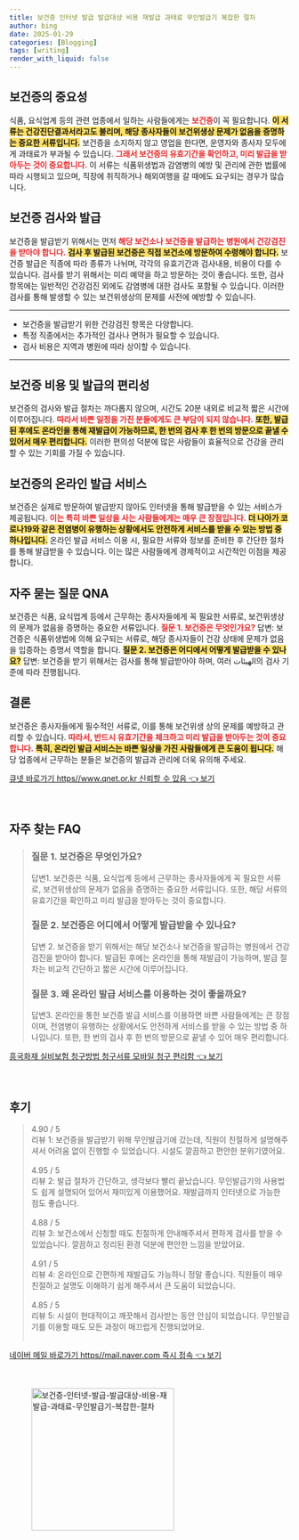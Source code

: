 ```yaml
---
title: 보건증 인터넷 발급 발급대상 비용 재발급 과태료 무인발급기 복잡한 절차
author: bing
date: 2025-01-29
categories: [Blogging]
tags: [writing]
render_with_liquid: false
---
```



<h2 id='보건증의_중요성'>보건증의 중요성</h2>

<p>식품, 요식업계 등의 관련 업종에서 일하는 사람들에게는 <b><span style="color: #ee2323;">보건증</span></b>이 꼭 필요합니다. <b><span style="background-color: #ffe066;">이 서류는 건강진단결과서라고도 불리며, 해당 종사자들이 보건위생상 문제가 없음을 증명하는 중요한 서류입니다.</span></b> 보건증을 소지하지 않고 영업을 한다면, 운영자와 종사자 모두에게 과태료가 부과될 수 있습니다. <b><span style="color: #ee2323;">그래서 보건증의 유효기간을 확인하고, 미리 발급을 받아두는 것이 중요합니다.</span></b> 이 서류는 식품위생법과 감염병의 예방 및 관리에 관한 법률에 따라 시행되고 있으며, 직장에 취직하거나 해외여행을 갈 때에도 요구되는 경우가 많습니다.</p>

<h2 id='보건증_검사와_발급'>보건증 검사와 발급</h2>

<p>보건증을 발급받기 위해서는 먼저 <b><span style="color: #ee2323;">해당 보건소나 보건증을 발급하는 병원에서 건강검진을 받아야 합니다.</span></b> <b><span style="background-color: #ffe066;">검사 후 발급된 보건증은 직접 보건소에 방문하여 수령해야 합니다.</span></b> 보건증 발급은 직종에 따라 종류가 나뉘며, 각각의 유효기간과 검사내용, 비용이 다를 수 있습니다. 검사를 받기 위해서는 미리 예약을 하고 방문하는 것이 좋습니다. 또한, 검사 항목에는 일반적인 건강검진 외에도 감염병에 대한 검사도 포함될 수 있습니다. 이러한 검사를 통해 발생할 수 있는 보건위생상의 문제를 사전에 예방할 수 있습니다.</p>

<hr />

<ul>
    <li>보건증을 발급받기 위한 건강검진 항목은 다양합니다.</li>
    <li>특정 직종에서는 추가적인 검사나 면허가 필요할 수 있습니다.</li>
    <li>검사 비용은 지역과 병원에 따라 상이할 수 있습니다.</li>
</ul>

<hr />

<h2 id='보건증_비용과_발급의_편리성'>보건증 비용 및 발급의 편리성</h2>

<p>보건증의 검사와 발급 절차는 까다롭지 않으며, 시간도 20분 내외로 비교적 짧은 시간에 이루어집니다. <b><span style="color: #ee2323;">따라서 바쁜 일정을 가진 분들에게도 큰 부담이 되지 않습니다.</span></b> <b><span style="background-color: #ffe066;">또한, 발급된 후에도 온라인을 통해 재발급이 가능하므로, 한 번의 검사 후 한 번의 방문으로 끝낼 수 있어서 매우 편리합니다.</span></b> 이러한 편의성 덕분에 많은 사람들이 효율적으로 건강을 관리할 수 있는 기회를 가질 수 있습니다.</p>

<h2 id='보건증의_온라인_발급_서비스'>보건증의 온라인 발급 서비스</h2>

<p>보건증은 실제로 방문하여 발급받지 않아도 인터넷을 통해 발급받을 수 있는 서비스가 제공됩니다. <b><span style="color: #ee2323;">이는 특히 바쁜 일상을 사는 사람들에게는 매우 큰 장점입니다.</span></b> <b><span style="background-color: #ffe066;">더 나아가 코로나19와 같은 전염병이 유행하는 상황에서도 안전하게 서비스를 받을 수 있는 방법 중 하나입니다.</span></b> 온라인 발급 서비스 이용 시, 필요한 서류와 정보를 준비한 후 간단한 절차를 통해 발급받을 수 있습니다. 이는 많은 사람들에게 경제적이고 시간적인 이점을 제공합니다.</p>

<h2 id='자주_묻는_질문_QNA'>자주 묻는 질문 QNA</h2>

<p>보건증은 식품, 요식업계 등에서 근무하는 종사자들에게 꼭 필요한 서류로, 보건위생상의 문제가 없음을 증명하는 중요한 서류입니다. <b><span style="color: #ee2323;">질문 1. 보건증은 무엇인가요?</span></b> 답변: 보건증은 식품위생법에 의해 요구되는 서류로, 해당 종사자들이 건강 상태에 문제가 없음을 입증하는 증명서 역할을 합니다. <b><span style="background-color: #ffe066;">질문 2. 보건증은 어디에서 어떻게 발급받을 수 있나요?</span></b> 답변: 보건증을 받기 위해서는 검사를 통해 발급받아야 하며, 여러 الهيئات의 검사 기준에 따라 진행됩니다.</p>

<h2 id='결론'>결론</h2>

<p>보건증은 종사자들에게 필수적인 서류로, 이를 통해 보건위생 상의 문제를 예방하고 관리할 수 있습니다. <b><span style="color: #ee2323;">따라서, 반드시 유효기간을 체크하고 미리 발급을 받아두는 것이 중요합니다.</span></b> <b><span style="background-color: #ffe066;">특히, 온라인 발급 서비스는 바쁜 일상을 가진 사람들에게 큰 도움이 됩니다.</span></b> 해당 업종에서 근무하는 분들은 보건증의 발급과 관리에 더욱 유의해 주세요.</p>


<p><a class="click-button" title="큐넷 바로가기 https//www.qnet.or.kr 신뢰할 수 있음" href="https://aptwhite.github.io/posts/%ED%81%90%EB%84%B7-%EB%B0%94%EB%A1%9C%EA%B0%80%EA%B8%B0-httpswww.qnet.or.kr-%EC%8B%A0%EB%A2%B0%ED%95%A0-%EC%88%98-%EC%9E%88%EC%9D%8C/" rel="dofollow">큐넷 바로가기 https//www.qnet.or.kr 신뢰할 수 있음 👈 보기</a></p><br>
<h2 id='자주_찾는_FAQ'>자주 찾는 FAQ</h2>
<div itemscope="" itemtype="https://schema.org/FAQPage"> 
<blockquote> 
<div itemscope="" itemprop="mainEntity" itemtype="https://schema.org/Question"> 
<h3 itemprop="name">질문 1. 보건증은 무엇인가요?</h3> 
<div itemscope="" itemprop="acceptedAnswer" itemtype="https://schema.org/Answer"> 
<span itemprop="text"> 
<p>답변1. 보건증은 식품, 요식업계 등에서 근무하는 종사자들에게 꼭 필요한 서류로, 보건위생상의 문제가 없음을 증명하는 중요한 서류입니다. 또한, 해당 서류의 유효기간을 확인하고 미리 발급을 받아두는 것이 중요합니다.</p> 
</span> 
</div> 
</div> 

<div itemscope="" itemprop="mainEntity" itemtype="https://schema.org/Question"> 
<h3 itemprop="name">질문 2. 보건증은 어디에서 어떻게 발급받을 수 있나요?</h3> 
<div itemscope="" itemprop="acceptedAnswer" itemtype="https://schema.org/Answer"> 
<span itemprop="text"> 
<p>답변 2. 보건증을 받기 위해서는 해당 보건소나 보건증을 발급하는 병원에서 건강검진을 받아야 합니다. 발급된 후에는 온라인을 통해 재발급이 가능하며, 발급 절차는 비교적 간단하고 짧은 시간에 이루어집니다.</p> 
</span> 
</div> 
</div> 

<div itemscope="" itemprop="mainEntity" itemtype="https://schema.org/Question"> 
<h3 itemprop="name">질문 3. 왜 온라인 발급 서비스를 이용하는 것이 좋을까요?</h3> 
<div itemscope="" itemprop="acceptedAnswer" itemtype="https://schema.org/Answer"> 
<span itemprop="text"> 
<p>답변3. 온라인을 통한 보건증 발급 서비스를 이용하면 바쁜 사람들에게는 큰 장점이며, 전염병이 유행하는 상황에서도 안전하게 서비스를 받을 수 있는 방법 중 하나입니다. 또한, 한 번의 검사 후 한 번의 방문으로 끝낼 수 있어 매우 편리합니다.</p> 
</span> 
</div> 
</div> 
</blockquote> 
</div>
<p><a class="click-button" title="흥국화재 실비보험 청구방법 청구서류 모바일 청구 편리함" href="https://aptwhite.github.io/posts/%ED%9D%A5%EA%B5%AD%ED%99%94%EC%9E%AC-%EC%8B%A4%EB%B9%84%EB%B3%B4%ED%97%98-%EC%B2%AD%EA%B5%AC%EB%B0%A9%EB%B2%95-%EC%B2%AD%EA%B5%AC%EC%84%9C%EB%A5%98-%EB%AA%A8%EB%B0%94%EC%9D%BC-%EC%B2%AD%EA%B5%AC-%ED%8E%B8%EB%A6%AC%ED%95%A8/" rel="dofollow">흥국화재 실비보험 청구방법 청구서류 모바일 청구 편리함 👈 보기</a></p><br>
<h2 id='후기'>후기</h2>
<div itemscope itemtype="https://schema.org/Product">
  <blockquote>
  <div itemprop="review" itemscope itemtype="https://schema.org/Review">
      <div itemprop="reviewRating" itemscope itemtype="https://schema.org/Rating"> <span itemprop="ratingValue">4.90</span> / <span itemprop="bestRating">5</span> </div>
      <span itemprop="reviewBody">리뷰 1: 보건증을 발급받기 위해 무인발급기에 갔는데, 직원이 친절하게 설명해주셔서 어려움 없이 진행할 수 있었습니다. 시설도 깔끔하고 편안한 분위기였어요.</span>
  </div>
  <br>
  <div itemprop="review" itemscope itemtype="https://schema.org/Review">
      <div itemprop="reviewRating" itemscope itemtype="https://schema.org/Rating"> <span itemprop="ratingValue">4.95</span> / <span itemprop="bestRating">5</span> </div>
      <span itemprop="reviewBody">리뷰 2: 발급 절차가 간단하고, 생각보다 빨리 끝났습니다. 무인발급기의 사용법도 쉽게 설명되어 있어서 재미있게 이용했어요. 재발급까지 인터넷으로 가능한 점도 좋습니다.</span>
  </div>
  <br>
  <div itemprop="review" itemscope itemtype="https://schema.org/Review">
      <div itemprop="reviewRating" itemscope itemtype="https://schema.org/Rating"> <span itemprop="ratingValue">4.88</span> / <span itemprop="bestRating">5</span> </div>
      <span itemprop="reviewBody">리뷰 3: 보건소에서 신청할 때도 친절하게 안내해주셔서 편하게 검사를 받을 수 있었습니다. 깔끔하고 정리된 환경 덕분에 편안한 느낌을 받았어요.</span>
  </div>
  <br>
  <div itemprop="review" itemscope itemtype="https://schema.org/Review">
      <div itemprop="reviewRating" itemscope itemtype="https://schema.org/Rating"> <span itemprop="ratingValue">4.91</span> / <span itemprop="bestRating">5</span> </div>
      <span itemprop="reviewBody">리뷰 4: 온라인으로 간편하게 재발급도 가능하니 정말 좋습니다. 직원들이 매우 친절하고 설명도 이해하기 쉽게 해주셔서 큰 도움이 되었습니다.</span>
  </div>
  <br>
  <div itemprop="review" itemscope itemtype="https://schema.org/Review">
      <div itemprop="reviewRating" itemscope itemtype="https://schema.org/Rating"> <span itemprop="ratingValue">4.85</span> / <span itemprop="bestRating">5</span> </div>
      <span itemprop="reviewBody">리뷰 5: 시설이 현대적이고 깨끗해서 검사받는 동안 안심이 되었습니다. 무인발급기를 이용할 때도 모든 과정이 매끄럽게 진행되었어요.</span>
  </div>
  <br>
  </blockquote>
</div>
<p><a class="click-button" title="네이버 메일 바로가기 https//mail.naver.com 즉시 접속" href="https://aptwhite.github.io/posts/%EB%84%A4%EC%9D%B4%EB%B2%84-%EB%A9%94%EC%9D%BC-%EB%B0%94%EB%A1%9C%EA%B0%80%EA%B8%B0-httpsmail.naver.com-%EC%A6%89%EC%8B%9C-%EC%A0%91%EC%86%8D/" rel="dofollow">네이버 메일 바로가기 https//mail.naver.com 즉시 접속 👈 보기</a></p><br>
<figure class="image"><img src="https://aptwhite.github.io/assets/img/thumbnail/보건증-인터넷-발급-발급대상-비용-재발급-과태료-무인발급기-복잡한-절차.webp" alt="보건증-인터넷-발급-발급대상-비용-재발급-과태료-무인발급기-복잡한-절차" width="256" height="256"></figure>